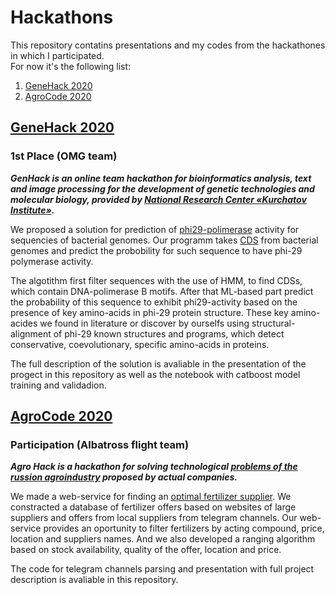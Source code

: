 # Hackathons

This repository contatins presentations and my codes from the hackathones in which I participated.  
For now it's the following list:

1) [GeneHack 2020](https://nrckigc.ru/genehack) 
2) [AgroCode 2020](https://agro-code.ru/)

## [GeneHack 2020](https://nrckigc.ru/genehack)
### 1st Place (OMG team)
**_GenHack is an online team hackathon for bioinformatics analysis, text and image processing for the development of genetic technologies and molecular biology, provided by [National Research Center «Kurchatov Institute»](http://eng.nrcki.ru/)._**


We proposed a solution for prediction of [phi29-polimerase](https://en.wikipedia.org/wiki/%CE%A629_DNA_polymerase) activity for sequencies of bacterial genomes. 
Our programm takes [CDS](https://en.wikipedia.org/wiki/Coding_region) from bacterial genomes and predict the probobility for such sequence to have phi-29 polymerase activity. 

The algotithm first filter sequences with the use of HMM, to find CDSs, which contain DNA-polimerase B motifs. After that ML-based part predict the probability of this sequence to exhibit phi29-activity based on the presence of key amino-acids in phi-29 protein structure. These key amino-acides we found in literature or discover by ourselfs using structural-alignment of phi-29 known structures and programs, which detect conservative, coevolutionary, specific amino-acids in proteins. 

The full description of the solution is avaliable in the presentation of the progect in this repository as well as the notebook with catboost model training and validadion. 

## [AgroCode 2020](https://agro-code.ru/)
### Participation (Albatross flight team)
**_Agro Hack is a hackathon for solving technological [problems of the russion agroindustry](https://agro-code.ru/#agro-hack) proposed by actual companies._**

We made a web-service for finding an [optimal fertilizer supplier](https://agro-code.ru/task/provider). We constracted a database of fertilizer offers based on websites of large suppliers and offers from local suppliers from telegram channels. Our web-service provides an oportunity to filter fertilizers by acting compound, price, location and suppliers names. And we also developed a ranging algorithm based on stock availability, quality of the offer, location and price. 

The code for telegram channels parsing and presentation with full project description is avaliable in this repository. 



